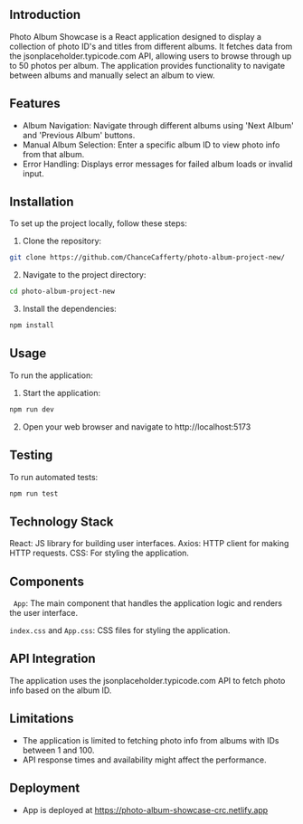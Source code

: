 ## Introduction

Photo Album Showcase is a React application designed to display a collection of photo ID's and titles from different albums. It fetches data from the jsonplaceholder.typicode.com API, allowing users to browse through up to 50 photos per album. The application provides functionality to navigate between albums and manually select an album to view.

## Features

- Album Navigation: Navigate through different albums using 'Next Album' and 'Previous Album' buttons.
- Manual Album Selection: Enter a specific album ID to view photo info from that album.
- Error Handling: Displays error messages for failed album loads or invalid input.

## Installation

To set up the project locally, follow these steps:

1. Clone the repository:

```bash
git clone https://github.com/ChanceCafferty/photo-album-project-new/
```

2. Navigate to the project directory:

```bash
cd photo-album-project-new
```

3. Install the dependencies:

```bash
npm install
```

## Usage

To run the application:

1. Start the application:

```bash
npm run dev
```

2. Open your web browser and navigate to http://localhost:5173

## Testing

To run automated tests:

```bash
npm run test
```

## Technology Stack

React: JS library for building user interfaces.
Axios: HTTP client for making HTTP requests.
CSS: For styling the application.

## Components

` App`: The main component that handles the application logic and renders the user interface.

`index.css` and `App.css`: CSS files for styling the application.

## API Integration

The application uses the jsonplaceholder.typicode.com API to fetch photo info based on the album ID.

## Limitations

- The application is limited to fetching photo info from albums with IDs between 1 and 100.
- API response times and availability might affect the performance.

## Deployment

- App is deployed at https://photo-album-showcase-crc.netlify.app